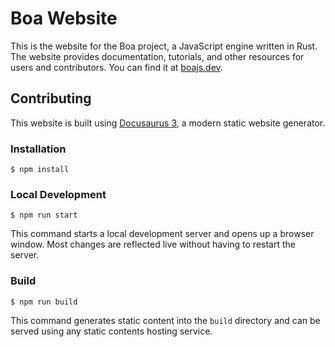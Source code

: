 # Boa Website

This is the website for the Boa project, a JavaScript engine written in Rust. The website provides documentation, tutorials, and other resources for users and contributors.
You can find it at [boajs.dev](https://boajs.dev).

## Contributing

This website is built using [Docusaurus 3](https://docusaurus.io/), a modern static website generator.

### Installation

```
$ npm install
```

### Local Development

```
$ npm run start
```

This command starts a local development server and opens up a browser window. Most changes are reflected live without having to restart the server.

### Build

```
$ npm run build
```

This command generates static content into the `build` directory and can be served using any static contents hosting service.
